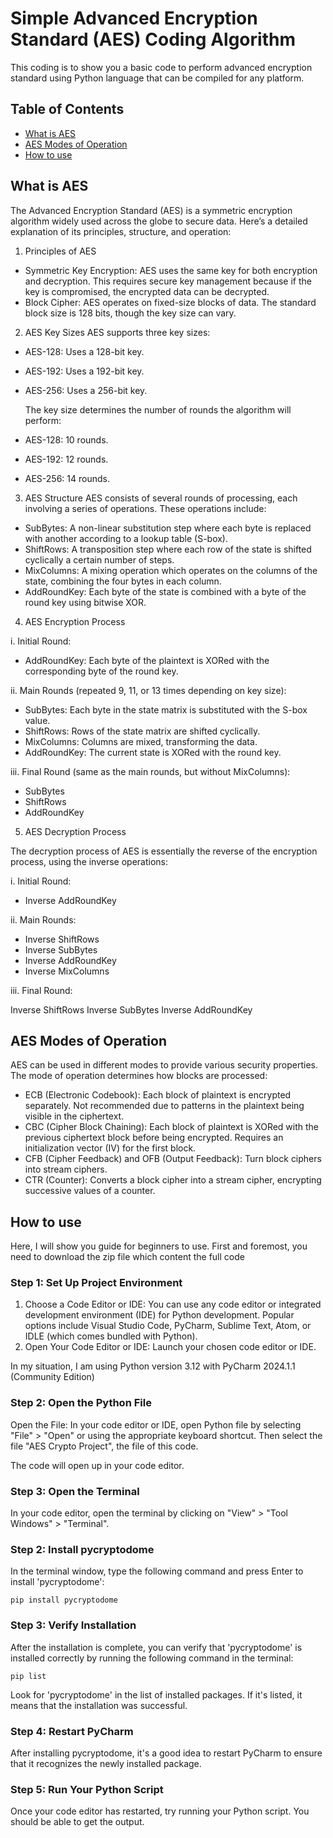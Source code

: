 # Simple Advanced Encryption Standard (AES) Coding Algorithm
This coding is to show you a basic code to perform advanced encryption standard using Python language that can be compiled for any platform.

## Table of Contents
* [What is AES](#what-is-aes)
* [AES Modes of Operation](#aes-modes-of-operation)
* [How to use](#how-to-use)


## What is AES
The Advanced Encryption Standard (AES) is a symmetric encryption algorithm widely used across the globe to secure data. Here’s a detailed explanation of its principles, structure, and operation:

1. Principles of AES
* Symmetric Key Encryption: AES uses the same key for both encryption and decryption. This requires secure key management because if the key is compromised, the encrypted data can be decrypted.
* Block Cipher: AES operates on fixed-size blocks of data. The standard block size is 128 bits, though the key size can vary.

2. AES Key Sizes
AES supports three key sizes:

* AES-128: Uses a 128-bit key.
* AES-192: Uses a 192-bit key.
* AES-256: Uses a 256-bit key.

  The key size determines the number of rounds the algorithm will perform:

* AES-128: 10 rounds.
* AES-192: 12 rounds.
* AES-256: 14 rounds.

3. AES Structure
AES consists of several rounds of processing, each involving a series of operations. These operations include:

* SubBytes: A non-linear substitution step where each byte is replaced with another according to a lookup table (S-box).
* ShiftRows: A transposition step where each row of the state is shifted cyclically a certain number of steps.
* MixColumns: A mixing operation which operates on the columns of the state, combining the four bytes in each column.
* AddRoundKey: Each byte of the state is combined with a byte of the round key using bitwise XOR.

4. AES Encryption Process

  i. Initial Round:

  * AddRoundKey: Each byte of the plaintext is XORed with the corresponding byte of the round key.

  ii. Main Rounds (repeated 9, 11, or 13 times depending on key size):

  * SubBytes: Each byte in the state matrix is substituted with the S-box value.
  * ShiftRows: Rows of the state matrix are shifted cyclically.
  * MixColumns: Columns are mixed, transforming the data.
  * AddRoundKey: The current state is XORed with the round key.

  iii. Final Round (same as the main rounds, but without MixColumns):

  * SubBytes
  * ShiftRows
  * AddRoundKey

5. AES Decryption Process

The decryption process of AES is essentially the reverse of the encryption process, using the inverse operations:

  i. Initial Round:

  * Inverse AddRoundKey

  ii. Main Rounds:

  * Inverse ShiftRows
  * Inverse SubBytes
  * Inverse AddRoundKey
  * Inverse MixColumns

  iii. Final Round:

Inverse ShiftRows
Inverse SubBytes
Inverse AddRoundKey

## AES Modes of Operation
AES can be used in different modes to provide various security properties. The mode of operation determines how blocks are processed:

* ECB (Electronic Codebook): Each block of plaintext is encrypted separately. Not recommended due to patterns in the plaintext being visible in the ciphertext.
* CBC (Cipher Block Chaining): Each block of plaintext is XORed with the previous ciphertext block before being encrypted. Requires an initialization vector (IV) for the first block.
* CFB (Cipher Feedback) and OFB (Output Feedback): Turn block ciphers into stream ciphers.
* CTR (Counter): Converts a block cipher into a stream cipher, encrypting successive values of a counter.

## How to use
Here, I will show you guide for beginners to use. First and foremost, you need to download the zip file which content the full code

### Step 1: Set Up Project Environment
1. Choose a Code Editor or IDE: You can use any code editor or integrated development environment (IDE) for Python development. Popular options include Visual Studio Code, PyCharm, Sublime Text, Atom, or IDLE (which comes bundled with Python).
2. Open Your Code Editor or IDE: Launch your chosen code editor or IDE.

In my situation, I am using Python version 3.12 with PyCharm 2024.1.1 (Community Edition)

### Step 2: Open the Python File
Open the File: In your code editor or IDE, open Python file by selecting "File" > "Open" or using the appropriate keyboard shortcut. Then select the file "AES Crypto Project", the file of this code.

The code will open up in your code editor.

### Step 3: Open the Terminal

In your code editor, open the terminal by clicking on "View" > "Tool Windows" > "Terminal".

### Step 2: Install pycryptodome

In the terminal window, type the following command and press Enter to install 'pycryptodome':

    pip install pycryptodome

### Step 3: Verify Installation

After the installation is complete, you can verify that 'pycryptodome' is installed correctly by running the following command in the terminal:

    pip list

Look for 'pycryptodome' in the list of installed packages. If it's listed, it means that the installation was successful.

### Step 4: Restart PyCharm

After installing pycryptodome, it's a good idea to restart PyCharm to ensure that it recognizes the newly installed package.

### Step 5: Run Your Python Script

Once your code editor has restarted, try running your Python script. You should be able to get the output.

